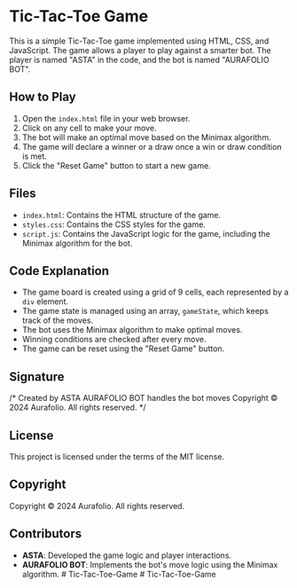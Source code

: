 # Tic-Tac-Toe Game

This is a simple Tic-Tac-Toe game implemented using HTML, CSS, and JavaScript. The game allows a player to play against a smarter bot. The player is named "ASTA" in the code, and the bot is named "AURAFOLIO BOT".

## How to Play

1. Open the `index.html` file in your web browser.
2. Click on any cell to make your move.
3. The bot will make an optimal move based on the Minimax algorithm.
4. The game will declare a winner or a draw once a win or draw condition is met.
5. Click the "Reset Game" button to start a new game.

## Files

- `index.html`: Contains the HTML structure of the game.
- `styles.css`: Contains the CSS styles for the game.
- `script.js`: Contains the JavaScript logic for the game, including the Minimax algorithm for the bot.

## Code Explanation

- The game board is created using a grid of 9 cells, each represented by a `div` element.
- The game state is managed using an array, `gameState`, which keeps track of the moves.
- The bot uses the Minimax algorithm to make optimal moves.
- Winning conditions are checked after every move.
- The game can be reset using the "Reset Game" button.

## Signature

/*
Created by ASTA
AURAFOLIO BOT handles the bot moves
Copyright © 2024 Aurafolio. All rights reserved.
*/

## License

This project is licensed under the terms of the MIT license.

## Copyright

Copyright © 2024 Aurafolio. All rights reserved.


## Contributors

- **ASTA**: Developed the game logic and player interactions.
- **AURAFOLIO BOT**: Implements the bot's move logic using the Minimax algorithm.
#   T i c - T a c - T o e - G a m e  
 #   T i c - T a c - T o e - G a m e  
 